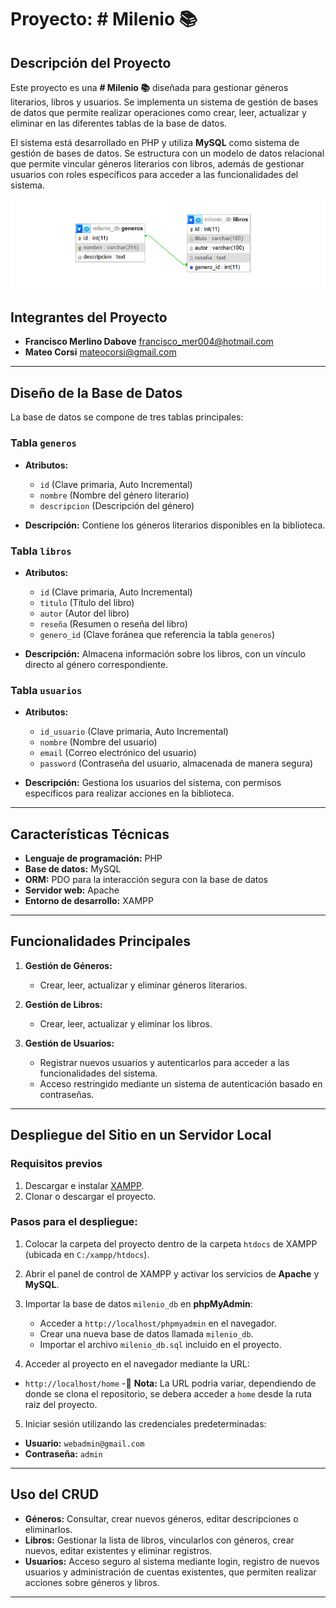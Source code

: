 # Proyecto: # Milenio 📚

## Descripción del Proyecto

Este proyecto es una **# Milenio 📚** diseñada para gestionar géneros literarios, libros y usuarios. Se implementa un sistema de gestión de bases de datos que permite realizar operaciones como crear, leer, actualizar y eliminar en las diferentes tablas de la base de datos. 

El sistema está desarrollado en PHP y utiliza **MySQL** como sistema de gestión de bases de datos. Se estructura con un modelo de datos relacional que permite vincular géneros literarios con libros, además de gestionar usuarios con roles específicos para acceder a las funcionalidades del sistema.

![Diagrama](/der.png)

## Integrantes del Proyecto

- **Francisco Merlino Dabove**
  [francisco_mer004@hotmail.com](mailto:francisco_mer004@hotmail.com)
- **Mateo Corsi**
  [mateocorsi@gmail.com](mailto:mateocorsi@gmail.com)

---

## Diseño de la Base de Datos

La base de datos se compone de tres tablas principales:

### Tabla `generos`
- **Atributos:**
  - `id` (Clave primaria, Auto Incremental)
  - `nombre` (Nombre del género literario)
  - `descripcion` (Descripción del género)

- **Descripción:**
  Contiene los géneros literarios disponibles en la biblioteca.

### Tabla `libros`
- **Atributos:**
  - `id` (Clave primaria, Auto Incremental)
  - `titulo` (Título del libro)
  - `autor` (Autor del libro)
  - `reseña` (Resumen o reseña del libro)
  - `genero_id` (Clave foránea que referencia la tabla `generos`)

- **Descripción:**
  Almacena información sobre los libros, con un vínculo directo al género correspondiente.

### Tabla `usuarios`
- **Atributos:**
  - `id_usuario` (Clave primaria, Auto Incremental)
  - `nombre` (Nombre del usuario)
  - `email` (Correo electrónico del usuario)
  - `password` (Contraseña del usuario, almacenada de manera segura)

- **Descripción:**
  Gestiona los usuarios del sistema, con permisos específicos para realizar acciones en la biblioteca.

---

## Características Técnicas

- **Lenguaje de programación:** PHP
- **Base de datos:** MySQL
- **ORM:** PDO para la interacción segura con la base de datos
- **Servidor web:** Apache
- **Entorno de desarrollo:** XAMPP

---

## Funcionalidades Principales

1. **Gestión de Géneros:**
   - Crear, leer, actualizar y eliminar géneros literarios.

2. **Gestión de Libros:**
   - Crear, leer, actualizar y eliminar los libros.

3. **Gestión de Usuarios:**
   - Registrar nuevos usuarios y autenticarlos para acceder a las funcionalidades del sistema.
   - Acceso restringido mediante un sistema de autenticación basado en contraseñas.

---

## Despliegue del Sitio en un Servidor Local

### Requisitos previos
1. Descargar e instalar [XAMPP](https://www.apachefriends.org/index.html).
2. Clonar o descargar el proyecto.

### Pasos para el despliegue:
1. Colocar la carpeta del proyecto dentro de la carpeta `htdocs` de XAMPP (ubicada en `C:/xampp/htdocs`).
2. Abrir el panel de control de XAMPP y activar los servicios de **Apache** y **MySQL**.
3. Importar la base de datos `milenio_db` en **phpMyAdmin**:
   - Acceder a `http://localhost/phpmyadmin` en el navegador.
   - Crear una nueva base de datos llamada `milenio_db`.
   - Importar el archivo `milenio_db.sql` incluido en el proyecto.

4. Acceder al proyecto en el navegador mediante la URL:
- `http://localhost/home`
-📝 **Nota:** La URL podria variar, dependiendo de donde se clona el repositorio,
se debera acceder a `home` desde la ruta raiz del proyecto.

5. Iniciar sesión utilizando las credenciales predeterminadas:
- **Usuario:** `webadmin@gmail.com`
- **Contraseña:** `admin`

---

## Uso del CRUD
- **Géneros:** Consultar, crear nuevos géneros, editar descripciones o eliminarlos.
- **Libros:** Gestionar la lista de libros, vincularlos con géneros, crear nuevos, editar existentes y eliminar registros.
- **Usuarios:** Acceso seguro al sistema mediante login, registro de nuevos usuarios y administración de cuentas existentes, que permiten realizar acciones sobre géneros y libros.

---
